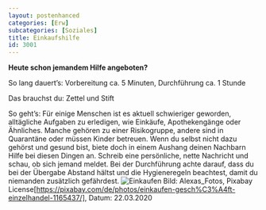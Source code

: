 ```yaml
---
layout: postenhanced
categories: [Erw]
subcategories: [Soziales]
title: Einkaufshilfe
id: 3001
---
```

**Heute schon jemandem Hilfe angeboten?**

So lang dauert’s: Vorbereitung ca. 5 Minuten, Durchführung ca. 1 Stunde

Das brauchst du: Zettel und Stift

So geht’s: Für einige Menschen ist es aktuell schwieriger geworden, alltägliche Aufgaben zu erledigen, wie Einkäufe, Apothekengänge oder Ähnliches. 
Manche gehören zu einer Risikogruppe, andere sind in Quarantäne oder müssen Kinder betreuen. Wenn du selbst nicht dazu gehörst und gesund bist, 
biete doch in einem Aushang deinen Nachbarn Hilfe bei diesen Dingen an. Schreib eine persönliche, nette Nachricht und schau, ob sich jemand meldet. 
Bei der Durchführung achte darauf, dass du bei der Übergabe Abstand hältst und die Hygieneregeln beachtest, damit du niemanden zusätzlich gefährdest.
![Einkaufen](https://cdn.pixabay.com/photo/2016/01/27/22/10/shopping-1165437_1280.jpg)
Bild: Alexas_Fotos, Pixabay License[https://pixabay.com/de/photos/einkaufen-gesch%C3%A4ft-einzelhandel-1165437/], Datum: 22.03.2020

